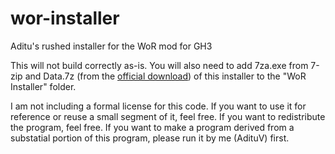 # wor-installer
Aditu's rushed installer for the WoR mod for GH3

This will not build correctly as-is.  You will also need to add 7za.exe from 7-zip and Data.7z (from the
[official download](https://drive.google.com/open?id=0B1I-tX15pao5UndkTVMzNWNZZ0k)) of this installer to the
"WoR Installer" folder.

I am not including a formal license for this code.  If you want to use it for reference or reuse a small
segment of it, feel free.  If you want to redistribute the program, feel free.  If you want to make a
program derived from a substatial portion of this program, please run it by me (AdituV) first.
